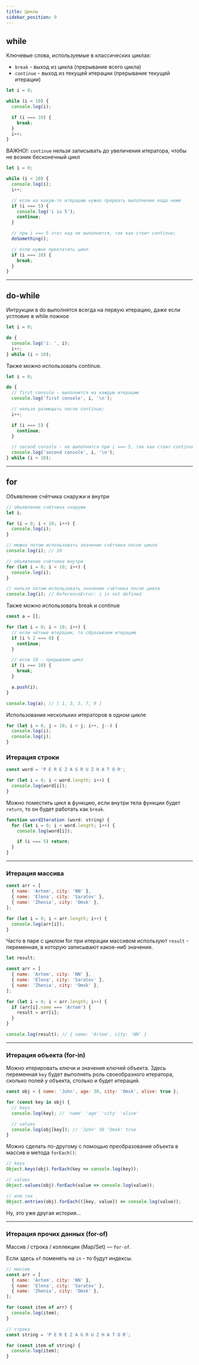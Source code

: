 ```yaml
---
title: Циклы
sidebar_position: 9
---
```


## while

Ключевые слова, используемые в классических циклах:

- `break` - выход из цикла (прерывание всего цикла)
- `continue` - выход из текущей итерации (прерывание текущей итерации)

```js
let i = 0;

while (i < 10) {
  console.log(i);

  if (i === 10) {
    break;
  }
  i++;
}
```

ВАЖНО!: `continue` нельзя записывать до увеличения итератора, чтобы не возник бесконечный цикл

```js
let i = 0;

while (i < 10) {
  console.log(i);
  i++;

  // если на какую-то итерацию нужно прервать выполнение кода ниже
  if (i === 5) {
    console.log('i is 5');
    continue;
  }

  // при i === 5 этот код не выполнится, так как стоит continue;
  doSomething();

  // если нужно пректатить цикл
  if (i === 10) {
    break;
  }
}
```

---

## do-while

Интрукции в do выполнятся всегда на первую итерацию, даже если устловие в while ложное

```js
let i = 0;

do {
  console.log('i: ', i);
  i++;
} while (i < 10);
```

Также можно использовать continue.

```js
let i = 0;

do {
  // first console - выполнится на каждую итерацию
  console.log('first console', i, '\n');

  // нельзя размещать после continue;
  i++;

  if (i === 5) {
    continue;
  }

  // second console - не выполнится при i === 5, так как стоит continue
  console.log('second console', i, '\n');
} while (i < 10);
```

---

## for

Объявление счётчика снаружи и внутри

```js
// объявление счётчика снаружи
let i;

for (i = 0; i < 10; i++) {
  console.log(i);
}

// можно потом использовать значение счётчика после цикла
console.log(i); // 10
```

```js
// объявление счётчика внутри
for (let i = 0; i < 10; i++) {
  console.log(i);
}

// нельзя потом использовать значение счётчика после цикла
console.log(i); // ReferenceError: i is not defined
```

Также можно использовать break и continue

```js
const a = [];

for (let i = 0; i < 10; i++) {
  // если чётные итерации, то сбрасываем итерацию
  if (i % 2 === 0) {
    continue;
  }

  // если 10 - прерываем цикл
  if (i === 10) {
    break;
  }

  a.push(i);
}

console.log(a); // [ 1, 3, 5, 7, 9 ]
```

Использование нескольких итераторов в одном цикле

```js
for (let i = 0, j = 10; i < j; i++, j--) {
  console.log(i);
  console.log(j);
}
```

### Итерация строки

```js
const word = 'P E R E Z A G R U Z H A T O R';

for (let i = 0; i < word.length; i++) {
  console.log(word[i]);
}
```

Можно поместить цикл в функцию, если внутри тела функции будет `return`, то он будет работать как `break`.

```js
function wordIteration (word: string) {
  for (let i = 0; i < word.length; i++) {
    console.log(word[i]);

    if (i === 5) return;
  }
}
```

---

### Итерация массива

```js
const arr = [
  { name: 'Artem', city: 'NN' },
  { name: 'Elena', city: 'Saratov' },
  { name: 'Zhenia', city: 'Omsk' },
];

for (let i = 0; i < arr.length; i++) {
  console.log(arr[i]);
}
```

Часто в паре с циклом for при итерации массивом используют `result` - переменная, в которую записывают какое-ниб значение.

```js
let result;

const arr = [
  { name: 'Artem', city: 'NN' },
  { name: 'Elena', city: 'Saratov' },
  { name: 'Zhenia', city: 'Omsk' },
];

for (let i = 0; i < arr.length; i++) {
  if (arr[i].name === 'Artem') {
    result = arr[i];
  }
}

console.log(result); // { name: 'Artem', city: 'NN' }
```

---

### Итерация объекта (for-in)

Можно итерировать ключи и значения ключей объекта. Здесь переменная `key` будет выполнять роль своеобразного итератора, сколько полей у объекта, столько и будет итераций.

```js
const obj = { name: 'John', age: 30, city: 'Omsk', alive: true };

for (const key in obj) {
  // keys
  console.log(key); // 'name' 'age' 'city' 'alive'

  // values
  console.log(obj[key]); // 'John' 30 'Omsk' true
}
```

Можно сделать по-другому с помощью преобразования объекта в массив и метода `forEach()`:

```js
// keys
Object.keys(obj).forEach(key => console.log(key));

// values
Object.values(obj).forEach(value => console.log(value));

// или так
Object.entries(obj).forEach(([key, value]) => console.log(value));
```

Ну, это уже другая история...

---

### Итерация прочих данных (for-of)

Массив / строка / коллекции (Map/Set) — `for-of`.

Eсли здесь `of` поменять на `in` - то будут индексы.

```js
// массив
const arr = [
  { name: 'Artem', city: 'NN' },
  { name: 'Elena', city: 'Saratov' },
  { name: 'Zhenia', city: 'Omsk' },
];

for (const item of arr) {
  console.log(item);
}

// строка
const string = 'P E R E Z A G R U Z H A T O R';

for (const item of string) {
  console.log(item);
}
```
